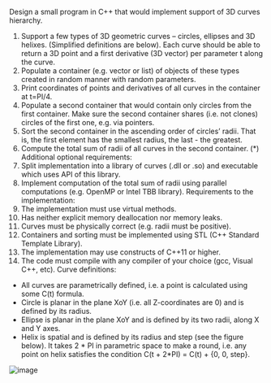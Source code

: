 Design a small program in C++ that would implement support of 3D curves hierarchy.
  1. Support a few types of 3D geometric curves – circles, ellipses and 3D helixes. (Simplified definitions are below). Each curve should be able to return a 3D point and a first derivative (3D vector) per parameter t along the curve.
  2. Populate a container (e.g. vector or list) of objects of these types created in random manner with random parameters.
  3. Print coordinates of points and derivatives of all curves in the container at t=PI/4.
  4. Populate a second container that would contain only circles from the first container. Make sure the second container shares (i.e. not clones) circles of the first one, e.g. via pointers.
  5. Sort the second container in the ascending order of circles’ radii. That is, the first element has the smallest radius, the last - the greatest.
  6. Compute the total sum of radii of all curves in the second container.
  (*) Additional optional requirements:
  7. Split implementation into a library of curves (.dll or .so) and executable which uses API of this library.
  8. Implement computation of the total sum of radii using parallel computations (e.g. OpenMP or Intel TBB library).
Requirements to the implementation:
  1. The implementation must use virtual methods.
  2. Has neither explicit memory deallocation nor memory leaks.
  3. Curves must be physically correct (e.g. radii must be positive).
  4. Containers and sorting must be implemented using STL (C++ Standard Template Library).
  5. The implementation may use constructs of C++11 or higher.
  6. The code must compile with any compiler of your choice (gcc, Visual C++, etc).
Curve definitions:
  - All curves are parametrically defined, i.e. a point is calculated using some C(t) formula.
  - Circle is planar in the plane XoY (i.e. all Z-coordinates are 0) and is defined by its radius.
  - Ellipse is planar in the plane XoY and is defined by its two radii, along X and Y axes.
  - Helix is spatial and is defined by its radius and step (see the figure below). It takes 2 * PI in parametric space to make a round, i.e. any point on helix satisfies the condition C(t + 2*PI) = C(t) + {0, 0, step}.

![image](https://github.com/Ted-Denisenko/CADEX-test/assets/91020107/3f033971-20a1-4fa3-a198-223be2a0958a)

